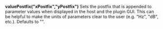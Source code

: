 <a name="valuePostfix"><h3 style="padding-top: 40px; margin-top: 40px;"></h3></a>
**valuePostfix("xPostfix","yPostfix")** Sets the postfix that is appended to parameter values when displayed in the host and the plugin GUI. This can be helpful to make the units of parameters clear to the user (e.g. "Hz", "dB", etc.). Defaults to "".

